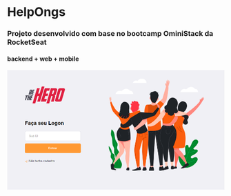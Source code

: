 # HelpOngs
### Projeto desenvolvido com base no bootcamp OminiStack da RocketSeat
#### backend + web + mobile



![](/frontend/src/assets/loginScreen.png)

